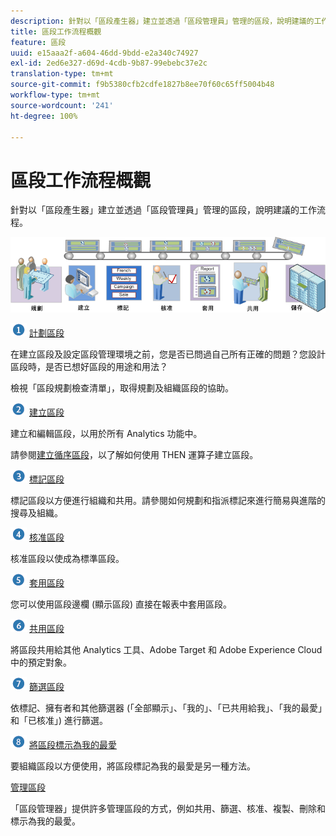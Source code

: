 ```yaml
---
description: 針對以「區段產生器」建立並透過「區段管理員」管理的區段，說明建議的工作流程。
title: 區段工作流程概觀
feature: 區段
uuid: e15aaa2f-a604-46dd-9bdd-e2a340c74927
exl-id: 2ed6e327-d69d-4cdb-9b87-99ebebc37e2c
translation-type: tm+mt
source-git-commit: f9b5380cfb2cdfe1827b8ee70f60c65ff5004b48
workflow-type: tm+mt
source-wordcount: '241'
ht-degree: 100%

---
```


# 區段工作流程概觀

針對以「區段產生器」建立並透過「區段管理員」管理的區段，說明建議的工作流程。

<!-- 

seg_workflow.xml

 -->

![](assets/seg_workflow.png)


![](assets/step1_icon.png) [ 計劃區段](/help/components/segmentation/segmentation-workflow/seg-plan.md)

在建立區段及設定區段管理環境之前，您是否已問過自己所有正確的問題？您設計區段時，是否已想好區段的用途和用法？

檢視「區段規劃檢查清單」，取得規劃及組織區段的協助。

![](assets/step2_icon.png) [建立區段](/help/components/segmentation/segmentation-workflow/seg-build.md)

建立和編輯區段，以用於所有 Analytics 功能中。

請參閱[建立循序區段](/help/components/segmentation/segmentation-workflow/seg-sequential-build.md)，以了解如何使用 THEN 運算子建立區段。

![](assets/step3_icon.png) [ 標記區段](/help/components/segmentation/segmentation-workflow/seg-tag.md)

標記區段以方便進行組織和共用。請參閱如何規劃和指派標記來進行簡易與進階的搜尋及組織。

![](assets/step4_icon.png) [ 核准區段](/help/components/segmentation/segmentation-workflow/seg-approve.md)

核准區段以使成為標準區段。

![](assets/step5_icon.png) [ 套用區段](/help/components/segmentation/segmentation-workflow/t-seg-apply.md)

您可以使用區段邊欄 (顯示區段) 直接在報表中套用區段。

![](assets/step6_icon.png) [ 共用區段](/help/components/segmentation/segmentation-workflow/t-seg-share.md)

將區段共用給其他 Analytics 工具、Adobe Target 和 Adobe Experience Cloud 中的預定對象。

![](assets/step7_icon.png) [ 篩選區段](/help/components/segmentation/segmentation-workflow/t-seg-filter.md)

依標記、擁有者和其他篩選器 (「全部顯示」、「我的」、「已共用給我」、「我的最愛」和「已核准」) 進行篩選。

![](assets/step8_icon.png) [ 將區段標示為我的最愛](/help/components/segmentation/segmentation-workflow/t-seg-favorite.md)

要組織區段以方便使用，將區段標記為我的最愛是另一種方法。

[管理區段](/help/components/segmentation/segmentation-workflow/seg-manage.md)

「區段管理器」提供許多管理區段的方式，例如共用、篩選、核准、複製、刪除和標示為我的最愛。
